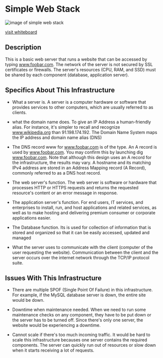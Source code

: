 # Simple Web Stack

![image of simple web stack](0-simple_web_stack.jgp)

[visit whiteboard](https://miro.com/app/board/uXjVMZ87VtM=/?share_link_id=714258747445)

## Description

This is a basic web server that runs a website that can be accessed by typing www.foobar.com. The network of the server is not secured by SSL certificates or firewalls. The server's resources (CPU, RAM, and SSD) must be shared by each component (database, application server).

## Specifics About This Infrastructure

* What a server is.
A server is a computer hardware or software that provides services to other computers, which are usually referred to as clients.

* what the domain name does.
To give an IP Address a human-friendly alias. For instance, it's simpler to recall and recognize www.wikipedia.org than 91.198.174.192. The Domain Name System maps the IP address and domain name alias (DNS)

* The DNS record www for www.foobar.com is of the type.
An A record is used by www.foobar.com. You may confirm this by launching dig www.foobar.com.
Note that although this design uses an A record for the infrastructure, the results may vary.
A hostname and its matching IPv4 address are stored in an Address Mapping record (A Record), commonly referred to as a DNS host record.

* The web server's function.
The web server is software or hardware that processes HTTP or HTTPS requests and returns the requested resource's content or an error message in response.

* The application server's function.
For end users, IT services, and enterprises to install, run, and host applications and related services, as well as to make hosting and delivering premium consumer or corporate applications easier.

* The Database function.
Its is used for collection of information that is stored and organized so that it can be easily accessed, updated and managed

* What the server uses to communicate with the client (computer of the user requesting the website).
Communication between the client and the server occurs over the internet network through the TCP/IP protocol suite.

## Issues With This Infrastructure

* There are multiple SPOF (Single Point Of Failure) in this infrastructure.
For example, if the MySQL database server is down, the entire site would be down.

* Downtime when maintenance needed.
When we need to run some maintenance checks on any component, they have to be put down or the server has to be turned off. Since there's only one server, the website would be experiencing a downtime.

* Cannot scale if there's too much incoming traffic.
It would be hard to scale this infrastructure becauses one server contains the required components. The server can quickly run out of resources or slow down when it starts receiving a lot of requests.
